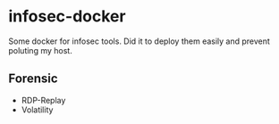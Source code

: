 # infosec-docker

Some docker for infosec tools. Did it to deploy them easily and prevent poluting my host.

## Forensic

* RDP-Replay
* Volatility

